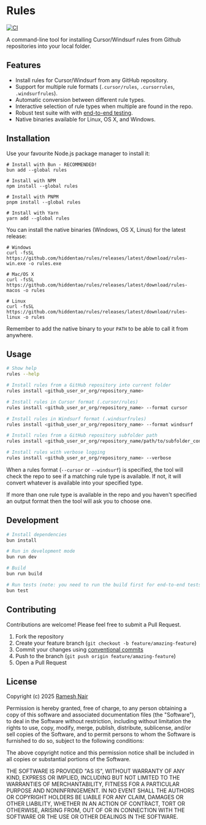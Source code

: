 # Rules

[![CI](https://github.com/hiddentao/rules/actions/workflows/ci.yml/badge.svg?branch=main)](https://github.com/hiddentao/rules/actions/workflows/ci.yml)

A command-line tool for installing Cursor/Windsurf rules from Github repositories into your local folder.

## Features

- Install rules for Cursor/Windsurf from any GitHub repository.
- Support for multiple rule formats (`.cursor/rules`, `.cursorrules`, `.windsurfrules`).
- Automatic conversion between different rule types.
- Interactive selection of rule types when multiple are found in the repo.
- Robust test suite with with [end-to-end testing](https://github.com/hiddentao/rules/blob/main/test/e2e.test.ts).
- Native binaries available for Linux, OS X, and Windows.

## Installation

Use your favourite Node.js package manager to install it:

```shell
# Install with Bun - RECOMMENDED!
bun add --global rules

# Install with NPM
npm install --global rules

# Install with PNPM
pnpm install --global rules

# Install with Yarn
yarn add --global rules
```

You can install the native binaries (Windows, OS X, Linus) for the latest release:

```shell
# Windows
curl -fsSL https://github.com/hiddentao/rules/releases/latest/download/rules-win.exe -o rules.exe

# Mac/OS X
curl -fsSL https://github.com/hiddentao/rules/releases/latest/download/rules-macos -o rules

# Linux
curl -fsSL https://github.com/hiddentao/rules/releases/latest/download/rules-linux -o rules
```

Remember to add the native binary to your `PATH` to be able to call it from anywhere.

## Usage

```bash
# Show help
rules --help

# Install rules from a GitHub repository into current folder
rules install <github_user_or_org/repository_name>

# Install rules in Cursor format (.cursor/rules)
rules install <github_user_or_org/repository_name> --format cursor 

# Install rules in Windsurf format (.windsurfrules)
rules install <github_user_or_org/repository_name> --format windsurf 

# Install rules from a GitHub repository subfolder path
rules install <github_user_or_org/repository_name/path/to/subfolder_containing_rules>

# Install rules with verbose logging
rules install <github_user_or_org/repository_name> --verbose
```

When a rules format (`--cursor` or `--windsurf`) is specified, the tool will check the repo to see if a matching rule type is available. If not, it will convert whatever is available into your specified type.

If more than one rule type is available in the repo and you haven't specified an output format then the tool will ask you to choose one.

## Development

```bash
# Install dependencies
bun install

# Run in development mode
bun run dev

# Build
bun run build

# Run tests (note: you need to run the build first for end-to-end tests to work)
bun test
```

## Contributing

Contributions are welcome! Please feel free to submit a Pull Request.

1. Fork the repository
2. Create your feature branch (`git checkout -b feature/amazing-feature`)
3. Commit your changes using [conventional commits](https://www.conventionalcommits.org/en/v1.0.0/)
4. Push to the branch (`git push origin feature/amazing-feature`)
5. Open a Pull Request

## License

Copyright (c) 2025 [Ramesh Nair](https://github.com/hiddentao)

Permission is hereby granted, free of charge, to any person obtaining a copy
of this software and associated documentation files (the "Software"), to deal
in the Software without restriction, including without limitation the rights
to use, copy, modify, merge, publish, distribute, sublicense, and/or sell
copies of the Software, and to permit persons to whom the Software is
furnished to do so, subject to the following conditions:

The above copyright notice and this permission notice shall be included in all
copies or substantial portions of the Software.

THE SOFTWARE IS PROVIDED "AS IS", WITHOUT WARRANTY OF ANY KIND, EXPRESS OR
IMPLIED, INCLUDING BUT NOT LIMITED TO THE WARRANTIES OF MERCHANTABILITY,
FITNESS FOR A PARTICULAR PURPOSE AND NONINFRINGEMENT. IN NO EVENT SHALL THE
AUTHORS OR COPYRIGHT HOLDERS BE LIABLE FOR ANY CLAIM, DAMAGES OR OTHER
LIABILITY, WHETHER IN AN ACTION OF CONTRACT, TORT OR OTHERWISE, ARISING FROM,
OUT OF OR IN CONNECTION WITH THE SOFTWARE OR THE USE OR OTHER DEALINGS IN THE
SOFTWARE. 
